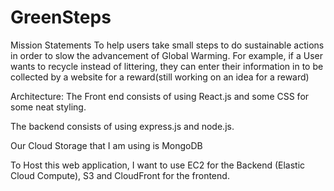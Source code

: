 # GreenSteps

Mission Statements To help users take small steps to do sustainable actions in order to slow the advancement of Global Warming.
For example, if a User wants to recycle instead of littering, they can enter their information in to be collected by a website for a reward(still working on an idea for a reward)

Architecture: The Front end consists of using React.js and some CSS for some neat styling.

The backend consists of using express.js and node.js.

Our Cloud Storage that I am using is MongoDB

To Host this web application, I want to use EC2 for the Backend (Elastic Cloud Compute), S3 and CloudFront for the frontend.